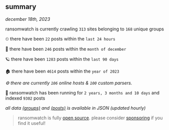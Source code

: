 
## summary
_december 18th, 2023_

ransomwatch is currently crawling `313` sites belonging to `168` unique groups

⏲ there have been `22` posts within the `last 24 hours`

🦈 there have been `246` posts within the `month of december`

🪐 there have been `1283` posts within the `last 90 days`

🏚 there have been `4614` posts within the `year of 2023`

_⚙️ there are currently `106` online hosts & `100` custom parsers._

🦕 ransomwatch has been running for `2 years, 3 months and 10 days` and indexed `9302` posts

_all data  [(groups)](http://ransomwhat.telemetry.ltd/groups) and [(posts)](http://ransomwhat.telemetry.ltd/posts) is available in JSON (updated hourly)_

> ransomwatch is fully [open source](https://github.com/joshhighet/ransomwatch#ransomwatch--). please consider [sponsoring](https://github.com/sponsors/joshhighet) if you find it useful!
